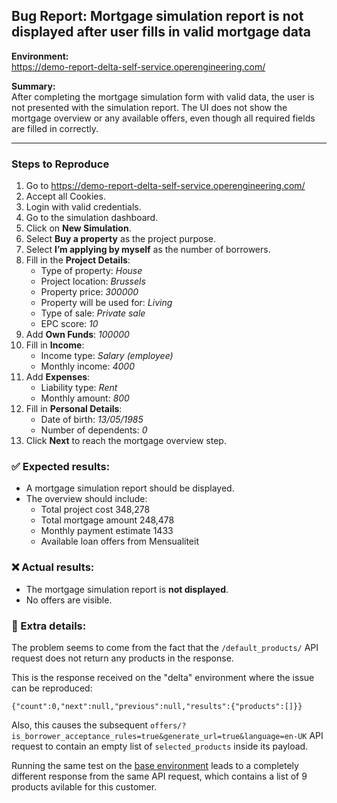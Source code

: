 ## Bug Report: Mortgage simulation report is not displayed after user fills in valid mortgage data

**Environment:**  
https://demo-report-delta-self-service.operengineering.com/

**Summary:**  
After completing the mortgage simulation form with valid data, the user is not presented with the simulation report. The UI does not show the mortgage overview or any available offers, even though all required fields are filled in correctly.

---

### Steps to Reproduce

1. Go to https://demo-report-delta-self-service.operengineering.com/
2. Accept all Cookies.
3. Login with valid credentials.
4. Go to the simulation dashboard.
5. Click on **New Simulation**.
6. Select **Buy a property** as the project purpose.
7. Select **I’m applying by myself** as the number of borrowers.
8. Fill in the **Project Details**:
   - Type of property: _House_
   - Project location: _Brussels_
   - Property price: _300000_
   - Property will be used for: _Living_
   - Type of sale: _Private sale_
   - EPC score: _10_
9. Add **Own Funds**: _100000_
10. Fill in **Income**:
    - Income type: _Salary (employee)_
    - Monthly income: _4000_
11. Add **Expenses**:
    - Liability type: _Rent_
    - Monthly amount: _800_
12. Fill in **Personal Details**:
    - Date of birth: _13/05/1985_
    - Number of dependents: _0_
13. Click **Next** to reach the mortgage overview step.

### ✅ Expected results:

- A mortgage simulation report should be displayed.
- The overview should include:
  - Total project cost 348,278
  - Total mortgage amount 248,478
  - Monthly payment estimate 1433
  - Available loan offers from Mensualiteit

### ❌ Actual results:

- The mortgage simulation report is **not displayed**.
- No offers are visible.

### 🔎 Extra details:

The problem seems to come from the fact that the `/default_products/` API request does not return any products in the response.

This is the response received on the "delta" environment where the issue can be reproduced:

`{"count":0,"next":null,"previous":null,"results":{"products":[]}}`

Also, this causes the subsequent `offers/?is_borrower_acceptance_rules=true&generate_url=true&language=en-UK` API request to contain an empty list of `selected_products` inside its payload.

Running the same test on the [base environment](https://demo-report-base-self-service.operengineering.com/app/simulation) leads to a completely different response from the same API request, which contains a list of 9 products avilable for this customer.
